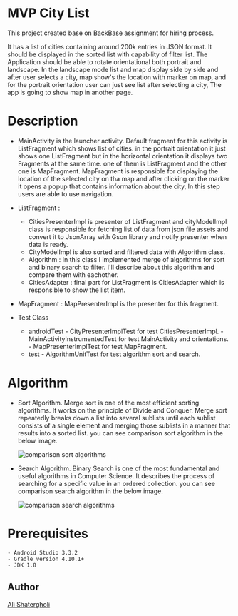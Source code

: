 # MVP City List

This project created base on [BackBase](https://backbase.com) assignment for hiring process.


It has a list of cities containing around 200k entries in JSON format. It should be displayed in the sorted list with capability of filter list.
The Application should be able to rotate orientational both portrait and landscape. In the landscape mode list and map display side by side and after user
selects a city, map show's the location with marker on map, and for the portrait orientation user can just see list after selecting a city, 
The app is going to show map in another page.


# Description

- MainActivity is the launcher activity. Default fragment for this activity is ListFragment which shows list of cities.
    in the portrait orientation it just shows one ListFragment but in the horizontal orientation it displays two Fragments at the same time. one of them is ListFragment and the other one is MapFragment.
    MapFragment is responsible for displaying the location of the selected city on tha map and after clicking on the marker it opens a popup that contains information about the city, In this step users are able to use navigation. 

- ListFragment : 
    - CitiesPresenterImpl is presenter of ListFragment and cityModelImpl class is responsible for fetching list of data from json file assets and convert it to JsonArray with Gson library and notify presenter when data is ready.
    - CityModelImpl is also sorted and filtered data with Algorithm class. 
    - Algorithm : In this class I implemented merge of algorithms for sort and binary search to filter. I'll describe about this algorithm and compare them with eachother.
    - CitiesAdapter : final part for ListFragment is CitiesAdapter which is responsible to show the list item.

- MapFragment : MapPresenterImpl is the presenter for this fragment.

- Test Class 
    - androidTest
            - CityPresenterImplTest for test CitiesPresenterImpl. 
            - MainActivityInstrumentedTest for test MainActivity and orientations.
            - MapPresenterImplTest for test MapFragment.
    - test
            - AlgorithmUnitTest for test algorithm sort and search.


# Algorithm

 - Sort Algorithm. Merge sort is one of the most efficient sorting algorithms. It works on the principle of Divide and Conquer. Merge sort repeatedly breaks down a list into several sublists until each sublist consists of a single element and merging those sublists in a manner that results into a sorted list. you can see comparison sort algorithm in the below image.
    
    ![comparison sort algorithms](https://user-images.githubusercontent.com/38876424/54883196-ef5ada80-4e80-11e9-952c-b323b928aadb.png)
 
 - Search Algorithm. Binary Search is one of the most fundamental and useful algorithms in Computer Science. It describes the process of searching for a specific value in an ordered collection. you can see comparison search algorithm in the below image. 
 
    ![comparison search algorithms](https://user-images.githubusercontent.com/38876424/54883197-ef5ada80-4e80-11e9-8d06-5fddf5335120.png)


Prerequisites
=============

    - Android Studio 3.3.2
    - Gradle version 4.10.1+
    - JDK 1.8
     


    
## Author

[Ali Shatergholi](https://github.com/alishatergholi)

